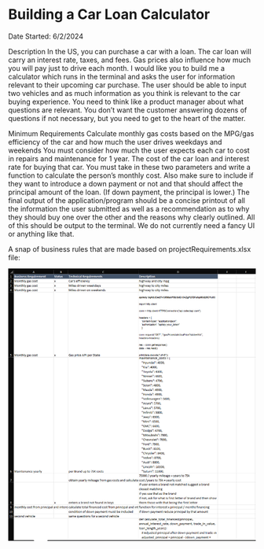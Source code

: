 # Building a Car Loan Calculator
Date Started: 6/2/2024

Description
In the US, you can purchase a car with a loan. The car loan will carry an interest rate, taxes, and fees.
Gas prices also influence how much you will pay just to drive each month.
I would like you to build me a calculator which runs in the terminal and asks the user for information relevant to their 
upcoming car purchase.
The user should be able to input two vehicles and as much information as you think is relevant to the car buying experience. 
You need to think like a product manager about what questions are relevant. 
You don’t want the customer answering dozens of questions if not necessary, but you need to get to the heart of the matter.

Minimum Requirements
Calculate monthly gas costs based on the MPG/gas efficiency of the car and how much the user drives weekdays and weekends
You must consider how much the user expects each car to cost in repairs and maintenance for 1 year.
The cost of the car loan and interest rate for buying that car. You must take in these two parameters and write a function
to calculate the person’s monthly cost. 
Also make sure to include if they want to introduce a down payment or not and that should affect the principal amount of the loan.
(If down payment, the principal is lower.)
The final output of the application/program should be a concise printout of all the information the user submitted as well as a
recommendation as to why they 
should buy one over the other and the reasons why clearly outlined.
All of this should be output to the terminal. We do not currently need a fancy UI or anything like that.

A snap of business rules that are made based on projectRequirements.xlsx file:

![BusinessRules](https://github.com/ImanQayyumSufi/Data-Engineering-Projects/blob/main/BusinessRules.png)
